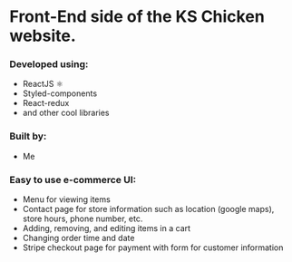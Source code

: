 # Front-End side of the KS Chicken website.

### Developed using:
- ReactJS ⚛️
- Styled-components
- React-redux
- and other cool libraries
  
### Built by:
- Me

### Easy to use e-commerce UI:
- Menu for viewing items
- Contact page for store information such as location (google maps), store hours, phone number, etc.
- Adding, removing, and editing items in a cart
- Changing order time and date
- Stripe checkout page for payment with form for customer information
